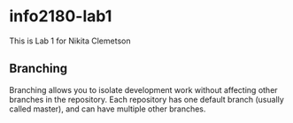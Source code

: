 # info2180-lab1
This is Lab 1 for Nikita Clemetson

## Branching
Branching allows you to isolate development work without
affecting other branches in the repository. Each repository
has one default branch (usually called master), and can have 
multiple other branches.